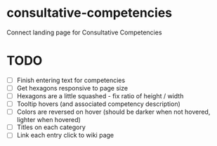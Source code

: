 # consultative-competencies
Connect landing page for Consultative Competencies

# TODO
- [ ] Finish entering text for competencies
- [ ] Get hexagons responsive to page size
- [ ] Hexagons are a little squashed - fix ratio of height / width
- [ ] Tooltip hovers (and associated competency description)
- [ ] Colors are reversed on hover (should be darker when not hovered, lighter when hovered)
- [ ] Titles on each category
- [ ] Link each entry click to wiki page